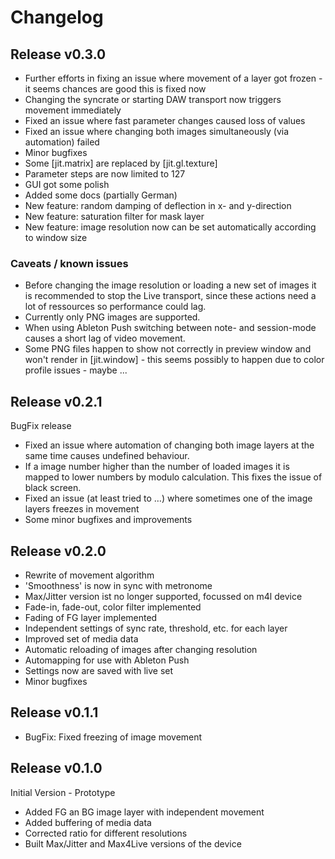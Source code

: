 # Changelog

## Release v0.3.0

* Further efforts in fixing an issue where movement of a layer got frozen - it seems chances are good this is fixed now
* Changing the syncrate or starting DAW transport now triggers movement immediately
* Fixed an issue where fast parameter changes caused loss of values
* Fixed an issue where changing both images simultaneously (via automation) failed
* Minor bugfixes
* Some [jit.matrix] are replaced by [jit.gl.texture]
* Parameter steps are now limited to 127
* GUI got some polish
* Added some docs (partially German)
* New feature: random damping of deflection in x- and y-direction
* New feature: saturation filter for mask layer
* New feature: image resolution now can be set automatically according to window size

### Caveats / known issues

* Before changing the image resolution or loading a new set of images it is recommended to stop the Live transport, since these actions need a lot of ressources so performance could lag.
* Currently only PNG images are supported.
* When using Ableton Push switching between note- and session-mode causes a short lag of video movement.
* Some PNG files happen to show not correctly in preview window and won't render in [jit.window] - this seems possibly to happen due to color profile issues - maybe ...


## Release v0.2.1

BugFix release

* Fixed an issue where automation of changing both image layers at the same time causes undefined behaviour.
* If a image number higher than the number of loaded images it is mapped to lower numbers by modulo calculation. This fixes the issue of black screen.
* Fixed an issue (at least tried to …) where sometimes one of the image layers freezes in movement
* Some minor bugfixes and improvements

## Release v0.2.0

* Rewrite of movement algorithm
* 'Smoothness' is now in sync with metronome
* Max/Jitter version ist no longer supported, focussed on m4l device
* Fade-in, fade-out, color filter implemented
* Fading of FG layer implemented
* Independent settings of sync rate, threshold, etc. for each layer
* Improved set of media data
* Automatic reloading of images after changing resolution
* Automapping for use with Ableton Push
* Settings now are saved with live set
* Minor bugfixes

## Release v0.1.1

* BugFix: Fixed freezing of image movement

## Release v0.1.0

Initial Version - Prototype

* Added FG an BG image layer with independent movement
* Added buffering of media data
* Corrected ratio for different resolutions
* Built Max/Jitter and Max4Live versions of the device

